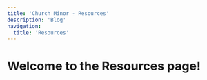 ```yaml
---
title: 'Church Minor - Resources'
description: 'Blog'
navigation:
  title: 'Resources'
---
```


# Welcome to the Resources page!